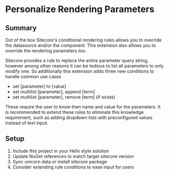 ﻿Personalize Rendering Parameters
==============

Summary
--------------
Out of the box Sitecore's conditional rendering rules allows you to override the datasource and/or the component. This extension also allows you to override the rendering parameters too.

Sitecore provides a rule to replace the entire parameter query string, however among other reasons it can be tedious to list all parameters to only modify one.
So additionally this extension adds three new conditions to handle common use cases
* set [parameter] to [value]
* set multilist [parameter], append [term]
* set multilist [parameter], remove [term] (if exists)

These require the user to know then name and value for the parameters. It is recommended to extend these rules to eliminate this knowledge requirement, such as adding dropdown lists with preconfigured values instead of text input.

Setup
--------------

1. Include this project in your Helix style solution
2. Update NuGet references to match target sitecore version
3. Sync unicorn data or install sitecore package
4. Consider extending rule conditions to ease input for users
